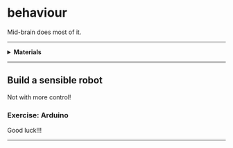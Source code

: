 # behaviour

Mid-brain does most of it.

----

<details><summary><b>Materials</b></summary><p>

Contents|Description| # |Data|Link|
:-------|:----------|:-:|:--:|:--:|
Cable (MiniUSB-15cm)|Short mini-USB to Type-A cable (15 cm)|1|-|[-L-](https://www.amazon.co.uk/gp/product/B0763PPY51)
Power supply|5V/3A (15W) USB Type-C power supply|1|[-D-](_data/datasheets/rpi_power_supply_5V3A.pdf)|[-L-](https://uk.farnell.com/raspberry-pi/sc0212/rpi-power-supply-usb-c-5-1v-3a/dp/3106940)
USB Adapter(C-Micro)|USB type-C (female) to micro (male) adapter|1|-|[-L-](https://www.amazon.co.uk/Adapter-CHOETECH-Convert-Connector-Keyring-Black/dp/B07145W7WX)
UPS|Uninterrupted power supply and battery charger|1|[-D-](https://wiki.52pi.com/index.php/UPS_for_Raspberry_Pi_4B/3B+/3B_SKU:_EP-0114)|[-L-](https://www.amazon.co.uk/gp/product/B082KJJMP2)
Battery (18650)|Lithium-Ion 3.7V 3000 mAh 18650 battery|2|-|[-L-](https://www.amazon.co.uk/gp/product/B07TFSDKDV)
USB Breakout|Type-A male USB breakout board|2|-|[-L-](https://www.amazon.co.uk/Adapter-Breakout-2-54mm-Header-Connector/dp/B07R9S9X32)
Header|2.54 mm pitch male pin headers|2|-|-
Switch (micro)| Micro limit switch (SPDT)|2|[-D-](_data/datasheets/micro_limit_switch.jpg)|[-L-](https://www.amazon.co.uk/gp/product/B015W8S8NA)
Whisker|Laser cut whisker switch mount|2|-|-
H-bridge|Dual H-bridge motor driver (L293D)|2|[-D-](_data/datasheets/L293.pdf)|[-L-](https://uk.farnell.com/texas-instruments/l293dne/ic-driver-peripheral-dual-36v/dp/3118959)

Required|Description| # |Box|
:-------|:----------|:-:|:-:|
Multimeter|(Sealy MM18) pocket digital multimeter|1|[white](/boxes/white/README.md)|
Test Lead|Alligator clip to 0.64 mm pin (20 cm)|2|[white](/boxes/white/README.md)|
Jumper kit|Kit of multi-length 22 AWG breadboard jumpers|1|[electrons](/boxes/electrons/README.md)|
Jumper wires|Assorted 22 AWG jumper wire leads (male/female)|1|[electrons](/boxes/electrons/README.md)|
Photoresistor|Light-dependent resistor|2|[sensors](/boxes/sensors/README.md)|

</p></details>

----

## Build a sensible robot

Not with more control!

### Exercise: Arduino

Good luck!!!

----
